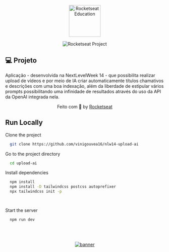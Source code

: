 <p align="center">
  <img alt="Rocketseat Education" src="https://avatars.githubusercontent.com/u/69590972?s=200&v=4" width="100px" />
</p>

<p align="center">
  <img src="https://img.shields.io/static/v1?label=Rocketseat&message=Education&color=8257e5&labelColor=202024" alt="Rocketseat Project" />
</p>

## 💻 Projeto

Aplicação - desenvolvida na NextLevelWeek 14 - que possibilita realizar upload de vídeos e por meio de IA criar automaticamente títulos chamativos e descrições com uma boa indexação, além da liberdade de estipular vários prompts possibilitando uma infinidade de resultados através do uso da API da OpenAI integrada nela.

<p align="center">
  Feito com 💜 by <a href="https://www.rocketseat.com.br/">Rocketseat </a>
</p>


## Run Locally

Clone the project

```bash
  git clone https://github.com/vinigouvea16/nlw14-upload-ai
```

Go to the project directory

```bash
  cd upload-ai
```

Install dependencies

```bash
  npm install
  npm install -D tailwindcss postcss autoprefixer
  npx tailwindcss init -p

  
```

Start the server

```bash
  npm run dev
```


<!--START_SECTION:footer-->

<br />
<br />

<p align="center">
  <a href="https://discord.gg/rocketseat" target="_blank">
    <img align="center" src="https://storage.googleapis.com/golden-wind/comunidade/rodape.svg" alt="banner"/>
  </a>
</p>

<!--END_SECTION:footer-->